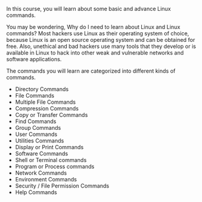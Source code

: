 In this course, you will learn about some basic and advance Linux commands.

You may be wondering, Why do I need to learn about Linux and Linux commands?
Most hackers use Linux as their operating system of choice, because Linux is an open source operating system and can be obtained for free. Also, unethical and bad hackers use many tools that they develop or is available in Linux to hack into other weak and vulnerable networks and software applications.

The commands you will learn are categorized into different kinds of commands.
- Directory Commands
- File Commands
- Multiple File Commands
- Compression Commands
- Copy or Transfer Commands
- Find Commands
- Group Commands
- User Commands
- Utilities Commands
- Display or Print Commands
- Software Commands
- Shell or Terminal commands
- Program or Process commands
- Network Commands
- Environment Commands
- Security / File Permission Commands
- Help Commands
